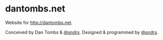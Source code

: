 dantombs.net
============

Website for http://dantombs.net.

Conceived by Dan Tombs & [@sndrs](https://twitter.com/asanders).
Designed & programmed by [@sndrs](https://twitter.com/asanders).